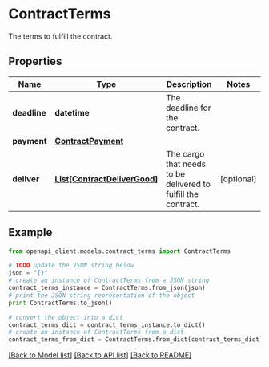 # ContractTerms

The terms to fulfill the contract.

## Properties
Name | Type | Description | Notes
------------ | ------------- | ------------- | -------------
**deadline** | **datetime** | The deadline for the contract. | 
**payment** | [**ContractPayment**](ContractPayment.md) |  | 
**deliver** | [**List[ContractDeliverGood]**](ContractDeliverGood.md) | The cargo that needs to be delivered to fulfill the contract. | [optional] 

## Example

```python
from openapi_client.models.contract_terms import ContractTerms

# TODO update the JSON string below
json = "{}"
# create an instance of ContractTerms from a JSON string
contract_terms_instance = ContractTerms.from_json(json)
# print the JSON string representation of the object
print ContractTerms.to_json()

# convert the object into a dict
contract_terms_dict = contract_terms_instance.to_dict()
# create an instance of ContractTerms from a dict
contract_terms_from_dict = ContractTerms.from_dict(contract_terms_dict)
```
[[Back to Model list]](../README.md#documentation-for-models) [[Back to API list]](../README.md#documentation-for-api-endpoints) [[Back to README]](../README.md)



